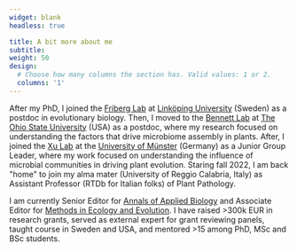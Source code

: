 ```yaml
---
widget: blank
headless: true

title: A bit more about me
subtitle:
weight: 50
design:
  # Choose how many columns the section has. Valid values: 1 or 2.
  columns: '1'
---
```


After my PhD, I joined the [Friberg Lab](https://liu.se/en/research/friberg-lab) at [Linköping University](https://liu.se/) (Sweden) as a postdoc in evolutionary biology. Then, I moved to the [Bennett Lab](https://species-interactions.osu.edu/) at [The Ohio State University](https://eeob.osu.edu/) (USA) as a postdoc, where my research focused on understanding the factors that drive microbiome assembly in plants. After, I joined the [Xu Lab](https://www.uni-muenster.de/Evolution/plantadapt/groupmain.shtml) at the [University of Münster](https://www.uni-muenster.de/Evolution/) (Germany) as a Junior Group Leader, where my work focused on understanding the influence of microbial communities in driving plant evolution. Staring fall 2022, I am back "home" to join my alma mater (University of Reggio Calabria, Italy) as Assistant Professor (RTDb for Italian folks) of Plant Pathology.

I am currently Senior Editor for [Annals of Applied Biology](https://onlinelibrary.wiley.com/journal/17447348) and Associate Editor for [Methods in Ecology and Evolution](https://besjournals.onlinelibrary.wiley.com/journal/2041210X). I have raised >300k EUR in research grants, served as external expert for grant reviewing panels, taught course in Sweden and USA, and mentored >15 among PhD, MSc and BSc students. 